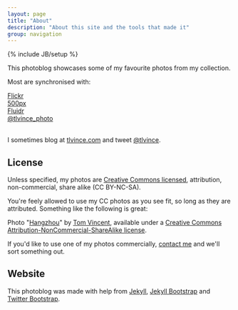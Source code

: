 ```yaml
---
layout: page
title: "About"
description: "About this site and the tools that made it"
group: navigation
---
```

{% include JB/setup %}

This photoblog showcases some of my favourite photos from my collection.

Most are synchronised with:

<div class="row">
  <div class="span1"><a href="https://secure.flickr.com/photos/tlvince">Flickr</a></div>
  <div class="span1"><a href="http://500px.com/tlvince">500px</a></div>
  <div class="span1"><a href="http://www.fluidr.com/photos/tlvince">Fluidr</a></div>
  <div class="span1"><a href="https://twitter.com/#!/tlvince_photo">@tlvince_photo</a></div>
</div>
<br/>

I sometimes blog at [tlvince.com][2] and tweet [@tlvince][twitter].

## License

Unless specified, my photos are [Creative Commons licensed][cc], attribution,
non-commercial, share alike (CC BY-NC-SA).

You're feely allowed to use my CC photos as you see fit, so long as they are
attributed. Something like the following is great:

Photo "[Hangzhou][1]" by [Tom Vincent][2], available under a [Creative Commons
Attribution-NonCommercial-ShareAlike license][cc].

If you'd like to use one of my photos commercially, [contact me][contact] and
we'll sort something out.

## Website

This photoblog was made with help from [Jekyll][j], [Jekyll Bootstrap][jb] and
[Twitter Bootstrap][tb].

  [1]: http://photo.tlvince.com/2011/06/06/hangzhou/
  [2]: http://tlvince.com
  [j]: https://github.com/mojombo/jekyll
  [cc]: https://creativecommons.org/licenses/by-nc-sa/3.0/
  [jb]: http://jekyllbootstrap.com
  [tb]: http://twitter.github.com/bootstrap/
  [contact]: http://tlvince.com/contact
  [twitter]: https://twitter.com/#!/tlvince
